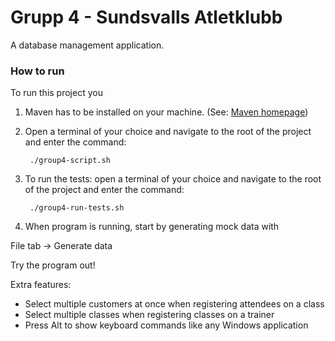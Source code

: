 # Grupp 4 - Sundsvalls Atletklubb

A database management application.

### How to run

To run this project you

1. Maven has to be installed on your machine. (See: [Maven homepage](https://maven.apache.org/))

2. Open a terminal of your choice and navigate to the root of the project and enter the command:

        ./group4-script.sh

3. To run the tests: open a terminal of your choice and navigate to the root of the project and enter the command:

        ./group4-run-tests.sh

4. When program is running, start by generating mock data with

File tab -> Generate data 

Try the program out!

Extra features:
- Select multiple customers at once when registering attendees on a class
- Select multiple classes when registering classes on a trainer
- Press Alt to show keyboard commands like any Windows application